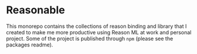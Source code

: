 # Reasonable

This monorepo contains the collections of reason binding and library that I created to make me more productive using Reason ML at work and personal project. Some of the project is published through `npm` (please see the packages readme).
